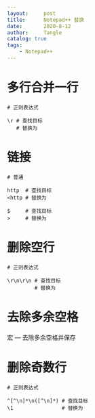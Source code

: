 ```yaml
---
layout:     post
title:      Notepad++ 替换
date:       2020-8-12
author:     Tangle
catalog: true
tags:
    - Notepad++
---
```


# 多行合并一行

```
# 正则表达式

\r # 查找目标
   # 替换为
```

# 链接

```
# 普通

http  # 查找目标
<http # 替换为

$     # 查找目标
>     # 替换为
```

# 删除空行

```
# 正则表达式

\r\n\r\n # 查找目标
         # 替换为
```

# 去除多余空格

宏 — 去除多余空格并保存

# 删除奇数行

```
# 正则表达式

^[^\n]*\n([^\n]*) # 查找目标
\1                # 替换为
```
